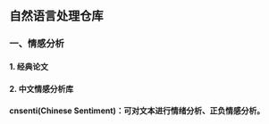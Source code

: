 ## 自然语言处理仓库

### 一、情感分析
#### 1. 经典论文 
[Sentiment-Analysis-papers]: https://github.com/XuZeliang2020/NLP/tree/Sentiment-Analysis-papers

#### 
#### 2. 中文情感分析库

[cnsenti]: https://github.com/thunderhit/cnsenti

#### cnsenti(Chinese Sentiment)：可对文本进行情绪分析、正负情感分析。

